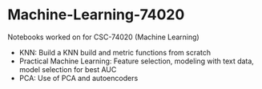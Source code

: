 # Machine-Learning-74020

Notebooks worked on for CSC-74020 (Machine Learning)

- KNN: Build a KNN build and metric functions from scratch
- Practical Machine Learning: Feature selection, modeling with text data, model selection for best AUC
- PCA: Use of PCA and autoencoders
